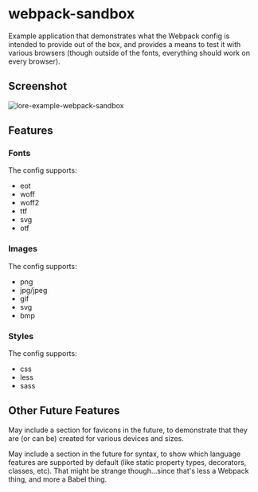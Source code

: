 # webpack-sandbox

Example application that demonstrates what the Webpack config is intended to provide out of the box, and provides a means to test it with various browsers (though outside of the fonts, everything should work on every browser).

## Screenshot

![lore-example-webpack-sandbox](https://cloud.githubusercontent.com/assets/2637399/24589946/40b189a0-1798-11e7-8921-5df6bf04b624.png)


## Features

### Fonts
The config supports:
* eot
* woff
* woff2
* ttf
* svg
* otf

### Images
The config supports:
* png
* jpg/jpeg
* gif
* svg
* bmp

### Styles
The config supports:
* css
* less
* sass

## Other Future Features
May include a section for favicons in the future, to demonstrate that they are (or can be) created for various devices and sizes.

May include a section in the future for syntax, to show which language features are supported by default (like static property types, decorators, classes, etc). That might be strange though...since that's less a Webpack thing, and more a Babel thing.



